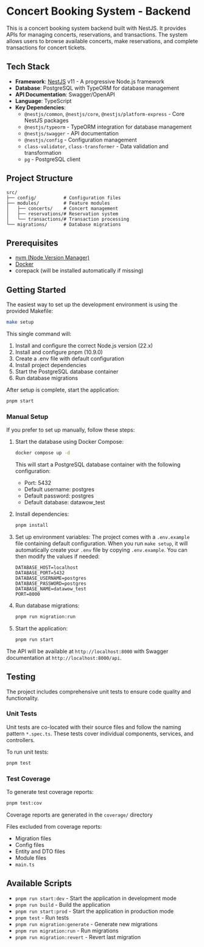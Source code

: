 # Concert Booking System - Backend

This is a concert booking system backend built with NestJS. It provides APIs for managing concerts, reservations, and transactions. The system allows users to browse available concerts, make reservations, and complete transactions for concert tickets.

## Tech Stack

- **Framework**: [NestJS](https://nestjs.com/) v11 - A progressive Node.js framework
- **Database**: PostgreSQL with TypeORM for database management
- **API Documentation**: Swagger/OpenAPI
- **Language**: TypeScript
- **Key Dependencies**:
  - `@nestjs/common`, `@nestjs/core`, `@nestjs/platform-express` - Core NestJS packages
  - `@nestjs/typeorm` - TypeORM integration for database management
  - `@nestjs/swagger` - API documentation
  - `@nestjs/config` - Configuration management
  - `class-validator`, `class-transformer` - Data validation and transformation
  - `pg` - PostgreSQL client

## Project Structure

```
src/
├── config/          # Configuration files
├── modules/         # Feature modules
│   ├── concerts/    # Concert management
│   ├── reservations/# Reservation system
│   └── transactions/# Transaction processing
└── migrations/      # Database migrations
```

## Prerequisites

- [nvm (Node Version Manager)](https://github.com/nvm-sh/nvm#installing-and-updating)
- [Docker](https://www.docker.com/get-started/)
- corepack (will be installed automatically if missing)

## Getting Started

The easiest way to set up the development environment is using the provided Makefile:

```bash
make setup
```

This single command will:

1. Install and configure the correct Node.js version (22.x)
2. Install and configure pnpm (10.9.0)
3. Create a .env file with default configuration
4. Install project dependencies
5. Start the PostgreSQL database container
6. Run database migrations

After setup is complete, start the application:

```bash
pnpm start
```

### Manual Setup

If you prefer to set up manually, follow these steps:

1. Start the database using Docker Compose:

   ```bash
   docker compose up -d
   ```

   This will start a PostgreSQL database container with the following configuration:

   - Port: 5432
   - Default username: postgres
   - Default password: postgres
   - Default database: datawow_test

2. Install dependencies:

   ```bash
   pnpm install
   ```

3. Set up environment variables:
   The project comes with a `.env.example` file containing default configuration. When you run `make setup`, it will automatically create your `.env` file by copying `.env.example`. You can then modify the values if needed:

   ```
   DATABASE_HOST=localhost
   DATABASE_PORT=5432
   DATABASE_USERNAME=postgres
   DATABASE_PASSWORD=postgres
   DATABASE_NAME=datawow_test
   PORT=8000
   ```

4. Run database migrations:

   ```bash
   pnpm run migration:run
   ```

5. Start the application:
   ```bash
   pnpm run start
   ```

The API will be available at `http://localhost:8000` with Swagger documentation at `http://localhost:8000/api`.

## Testing

The project includes comprehensive unit tests to ensure code quality and functionality.

### Unit Tests

Unit tests are co-located with their source files and follow the naming pattern `*.spec.ts`. These tests cover individual components, services, and controllers.

To run unit tests:

```bash
pnpm test
```

### Test Coverage

To generate test coverage reports:

```bash
pnpm test:cov
```

Coverage reports are generated in the `coverage/` directory

Files excluded from coverage reports:

- Migration files
- Config files
- Entity and DTO files
- Module files
- `main.ts`

## Available Scripts

- `pnpm run start:dev` - Start the application in development mode
- `pnpm run build` - Build the application
- `pnpm run start:prod` - Start the application in production mode
- `pnpm test` - Run tests
- `pnpm run migration:generate` - Generate new migrations
- `pnpm run migration:run` - Run migrations
- `pnpm run migration:revert` - Revert last migration
